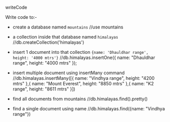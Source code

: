 writeCode

Write code to:-

- create a database named `mountains`
  //use mountains

- a collection inside that database named `himalayas`
  //db.createCollection('himalayas')

- insert 1 document into that collection `{name: 'Dhauldhar range', height: '4000 mtrs'}`
  //db.himalayas.insertOne({ name: "Dhauldhar range", height: "4000 mtrs" });

- insert multiple document using insertMany command
  //db.himalayas.insertMany([{ name: "Vindhya range", height: "4200 mtrs" },{ name: "Mount Everest", height: "8850 mtrs" },{ name: "K2 range", height: "8611 mtrs" }])

- find all documents from mountains
  //db.himalayas.find().pretty()

- find a single document using name
  //db.himalayas.find({name: "Vindhya range"})
